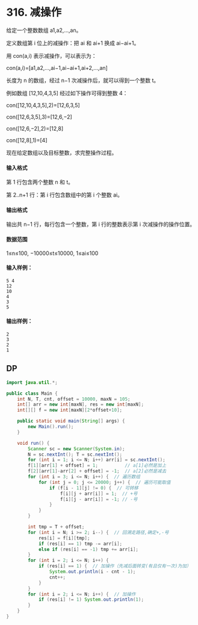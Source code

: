# 316. 减操作

给定一个整数数组 a1,a2,…,an。

定义数组第 i 位上的减操作：把 ai 和 ai+1 换成 ai−ai+1。

用 con(a,i) 表示减操作，可以表示为：

con(a,i)=[a1,a2,…,ai−1,ai−ai+1,ai+2,…,an]

长度为 n 的数组，经过 n−1 次减操作后，就可以得到一个整数 t。

例如数组 [12,10,4,3,5] 经过如下操作可得到整数 4：

con([12,10,4,3,5],2)=[12,6,3,5]

con([12,6,3,5],3)=[12,6,−2]

con([12,6,−2],2)=[12,8]

con([12,8],1)=[4]

现在给定数组以及目标整数，求完整操作过程。

#### 输入格式

第 1 行包含两个整数 n 和 t。

第 2..n+1 行：第 i 行包含数组中的第 i 个整数 ai。

#### 输出格式

输出共 n−1 行，每行包含一个整数，第 i 行的整数表示第 i 次减操作的操作位置。

#### 数据范围

1≤n≤100, −10000≤t≤10000, 1≤ai≤100

#### 输入样例：

```
5 4
12
10
4
3
5
```

#### 输出样例：

```
2
3
2
1
```



## DP

```java
import java.util.*;

public class Main {
    int N, T, cnt, offset = 10000, maxN = 105;
    int[] arr = new int[maxN], res = new int[maxN];
    int[][] f = new int[maxN][2*offset+10];

    public static void main(String[] args) {
        new Main().run();
    }

    void run() {
        Scanner sc = new Scanner(System.in);
        N = sc.nextInt(); T = sc.nextInt();
        for (int i = 1; i <= N; i++) arr[i] = sc.nextInt();
        f[1][arr[1] + offset] = 1;          // a[1]必然是加上
        f[2][arr[1]-arr[2] + offset] = -1;  // a[2]必然是减去
        for (int i = 3; i <= N; i++) {  // 遍历数组
            for (int j = 0; j <= 20000; j++) {  // 遍历可能取值
                if (f[i - 1][j] != 0) {  // 可转移
                    f[i][j + arr[i]] = 1;  // +号
                    f[i][j - arr[i]] = -1; // -号
                }
            }
        }

        int tmp = T + offset;
        for (int i = N; i >= 2; i--) {  // 回溯走路径,确定+,-号
            res[i] = f[i][tmp];
            if (res[i] == 1) tmp -= arr[i];
            else if (res[i] == -1) tmp += arr[i];
        }
        for (int i = 2; i <= N; i++) {
            if (res[i] == 1) {  // 加操作（先减后面转变(有且仅有一次)为加）
                System.out.println(i - cnt - 1);
                cnt++;
            }
        }
        for (int i = 2; i <= N; i++) {  // 加操作
            if (res[i] != 1) System.out.println(1);
        }
    }
}

```

